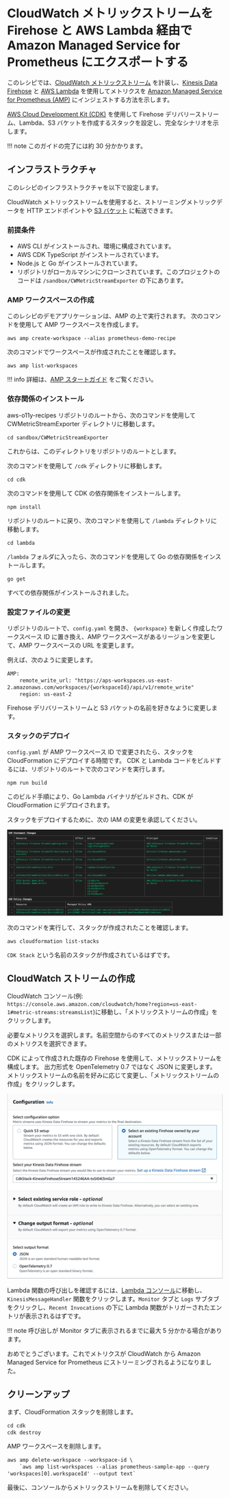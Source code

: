 # CloudWatch メトリックストリームを Firehose と AWS Lambda 経由で Amazon Managed Service for Prometheus にエクスポートする

このレシピでは、[CloudWatch メトリックストリーム](https://console.aws.amazon.com/cloudwatch/home#metric-streams:streamsList) を計装し、[Kinesis Data Firehose](https://aws.amazon.com/kinesis/data-firehose/) と [AWS Lambda](https://aws.amazon.com/lambda) を使用してメトリクスを [Amazon Managed Service for Prometheus (AMP)](https://aws.amazon.com/prometheus/) にインジェストする方法を示します。

[AWS Cloud Development Kit (CDK)](https://aws.amazon.com/cdk/) を使用して Firehose デリバリーストリーム、Lambda、S3 バケットを作成するスタックを設定し、完全なシナリオを示します。

!!! note
    このガイドの完了には約 30 分かかります。

## インフラストラクチャ
このレシピのインフラストラクチャを以下で設定します。

CloudWatch メトリックストリームを使用すると、ストリーミングメトリックデータを HTTP エンドポイントや [S3 バケット](https://aws.amazon.com/s3) に転送できます。

### 前提条件

* AWS CLI がインストールされ、環境に構成されています。
* AWS CDK TypeScript がインストールされています。  
* Node.js と Go がインストールされています。
* リポジトリがローカルマシンにクローンされています。このプロジェクトのコードは `/sandbox/CWMetricStreamExporter` の下にあります。

### AMP ワークスペースの作成

このレシピのデモアプリケーションは、AMP の上で実行されます。
次のコマンドを使用して AMP ワークスペースを作成します。

```
aws amp create-workspace --alias prometheus-demo-recipe
```

次のコマンドでワークスペースが作成されたことを確認します。

```
aws amp list-workspaces
```

!!! info
    詳細は、[AMP スタートガイド](https://docs.aws.amazon.com/prometheus/latest/userguide/AMP-getting-started.html) をご覧ください。

### 依存関係のインストール

aws-o11y-recipes リポジトリのルートから、次のコマンドを使用して CWMetricStreamExporter ディレクトリに移動します。

```
cd sandbox/CWMetricStreamExporter
```

これからは、このディレクトリをリポジトリのルートとします。

次のコマンドを使用して `/cdk` ディレクトリに移動します。

```
cd cdk
```

次のコマンドを使用して CDK の依存関係をインストールします。

```
npm install
```

リポジトリのルートに戻り、次のコマンドを使用して `/lambda` ディレクトリに移動します。

```
cd lambda
```

`/lambda` フォルダに入ったら、次のコマンドを使用して Go の依存関係をインストールします。

```
go get
```

すべての依存関係がインストールされました。

### 設定ファイルの変更

リポジトリのルートで、`config.yaml` を開き、 `{workspace}` を新しく作成したワークスペース ID に置き換え、AMP ワークスペースがあるリージョンを変更して、AMP ワークスペースの URL を変更します。

例えば、次のように変更します。

```
AMP:
    remote_write_url: "https://aps-workspaces.us-east-2.amazonaws.com/workspaces/{workspaceId}/api/v1/remote_write"
    region: us-east-2
```

Firehose デリバリーストリームと S3 バケットの名前を好きなように変更します。

### スタックのデプロイ

`config.yaml` が AMP ワークスペース ID で変更されたら、スタックを CloudFormation にデプロイする時間です。
CDK と Lambda コードをビルドするには、リポジトリのルートで次のコマンドを実行します。

```
npm run build
```

このビルド手順により、Go Lambda バイナリがビルドされ、CDK が CloudFormation にデプロイされます。

スタックをデプロイするために、次の IAM の変更を承認してください。

![CDK をデプロイするときの IAM 変更のスクリーンショット](../images/cdk-amp-iam-changes.png)

次のコマンドを実行して、スタックが作成されたことを確認します。

```
aws cloudformation list-stacks
```

`CDK Stack` という名前のスタックが作成されているはずです。

## CloudWatch ストリームの作成

CloudWatch コンソール(例: `https://console.aws.amazon.com/cloudwatch/home?region=us-east-1#metric-streams:streamsList`)に移動し、「メトリックストリームの作成」をクリックします。

必要なメトリクスを選択します。名前空間からのすべてのメトリクスまたは一部のメトリクスを選択できます。

CDK によって作成された既存の Firehose を使用して、メトリックストリームを構成します。
出力形式を OpenTelemetry 0.7 ではなく JSON に変更します。
メトリックストリームの名前を好みに応じて変更し、「メトリックストリームの作成」をクリックします。

![Cloudwatch メトリックストリーム構成のスクリーンショット](../images/cloudwatch-metric-stream-configuration.png)

Lambda 関数の呼び出しを確認するには、[Lambda コンソール](https://console.aws.amazon.com/lambda/home)に移動し、`KinesisMessageHandler` 関数をクリックします。`Monitor` タブと `Logs` サブタブをクリックし、`Recent Invocations` の下に Lambda 関数がトリガーされたエントリが表示されるはずです。

!!! note
    呼び出しが Monitor タブに表示されるまでに最大 5 分かかる場合があります。
    
おめでとうございます。これでメトリクスが CloudWatch から Amazon Managed Service for Prometheus にストリーミングされるようになりました。

## クリーンアップ

まず、CloudFormation スタックを削除します。

```
cd cdk
cdk destroy
```

AMP ワークスペースを削除します。

```
aws amp delete-workspace --workspace-id \
    `aws amp list-workspaces --alias prometheus-sample-app --query 'workspaces[0].workspaceId' --output text`
```

最後に、コンソールからメトリックストリームを削除してください。
